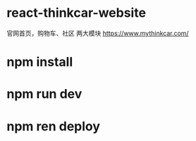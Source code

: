 # react-thinkcar-website
官网首页，购物车、社区 两大模块
https://www.mythinkcar.com/

# npm install

# npm run dev

# npm ren deploy
